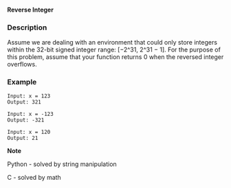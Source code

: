 #### Reverse Integer

### Description

Assume we are dealing with an environment that could only store integers within the 32-bit signed integer range: [−2^31,  2^31 − 1]. For the purpose of this problem, assume that your function returns 0 when the reversed integer overflows.

### Example
```
Input: x = 123
Output: 321
```

```
Input: x = -123
Output: -321
```

```
Input: x = 120
Output: 21
```

**Note**

Python - solved by string manipulation

C - solved by math